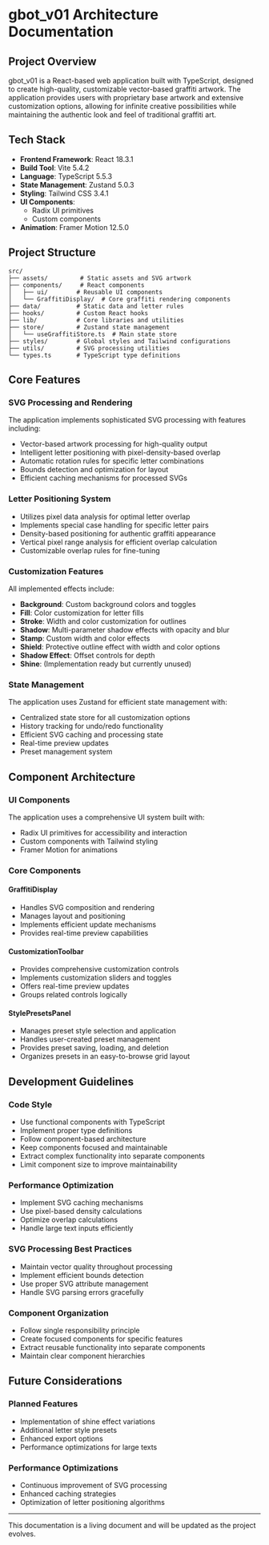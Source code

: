 # gbot_v01 Architecture Documentation

## Project Overview

gbot_v01 is a React-based web application built with TypeScript, designed to create high-quality, customizable vector-based graffiti artwork. The application provides users with proprietary base artwork and extensive customization options, allowing for infinite creative possibilities while maintaining the authentic look and feel of traditional graffiti art.

## Tech Stack

- **Frontend Framework**: React 18.3.1
- **Build Tool**: Vite 5.4.2
- **Language**: TypeScript 5.5.3
- **State Management**: Zustand 5.0.3
- **Styling**: Tailwind CSS 3.4.1
- **UI Components**: 
  - Radix UI primitives
  - Custom components
- **Animation**: Framer Motion 12.5.0

## Project Structure

```
src/
├── assets/         # Static assets and SVG artwork
├── components/     # React components
│   ├── ui/        # Reusable UI components
│   └── GraffitiDisplay/  # Core graffiti rendering components
├── data/          # Static data and letter rules
├── hooks/         # Custom React hooks
├── lib/           # Core libraries and utilities
├── store/         # Zustand state management
│   └── useGraffitiStore.ts  # Main state store
├── styles/        # Global styles and Tailwind configurations
├── utils/         # SVG processing utilities
└── types.ts       # TypeScript type definitions
```

## Core Features

### SVG Processing and Rendering
The application implements sophisticated SVG processing with features including:
- Vector-based artwork processing for high-quality output
- Intelligent letter positioning with pixel-density-based overlap
- Automatic rotation rules for specific letter combinations
- Bounds detection and optimization for layout
- Efficient caching mechanisms for processed SVGs

### Letter Positioning System
- Utilizes pixel data analysis for optimal letter overlap
- Implements special case handling for specific letter pairs
- Density-based positioning for authentic graffiti appearance
- Vertical pixel range analysis for efficient overlap calculation
- Customizable overlap rules for fine-tuning

### Customization Features
All implemented effects include:
- **Background**: Custom background colors and toggles
- **Fill**: Color customization for letter fills
- **Stroke**: Width and color customization for outlines
- **Shadow**: Multi-parameter shadow effects with opacity and blur
- **Stamp**: Custom width and color effects
- **Shield**: Protective outline effect with width and color options
- **Shadow Effect**: Offset controls for depth
- **Shine**: (Implementation ready but currently unused)

### State Management
The application uses Zustand for efficient state management with:
- Centralized state store for all customization options
- History tracking for undo/redo functionality
- Efficient SVG caching and processing state
- Real-time preview updates
- Preset management system

## Component Architecture

### UI Components
The application uses a comprehensive UI system built with:
- Radix UI primitives for accessibility and interaction
- Custom components with Tailwind styling
- Framer Motion for animations

### Core Components

#### GraffitiDisplay
- Handles SVG composition and rendering
- Manages layout and positioning
- Implements efficient update mechanisms
- Provides real-time preview capabilities

#### CustomizationToolbar
- Provides comprehensive customization controls
- Implements customization sliders and toggles
- Offers real-time preview updates
- Groups related controls logically

#### StylePresetsPanel
- Manages preset style selection and application
- Handles user-created preset management
- Provides preset saving, loading, and deletion
- Organizes presets in an easy-to-browse grid layout

## Development Guidelines

### Code Style
- Use functional components with TypeScript
- Implement proper type definitions
- Follow component-based architecture
- Keep components focused and maintainable
- Extract complex functionality into separate components
- Limit component size to improve maintainability

### Performance Optimization
- Implement SVG caching mechanisms
- Use pixel-based density calculations
- Optimize overlap calculations
- Handle large text inputs efficiently

### SVG Processing Best Practices
- Maintain vector quality throughout processing
- Implement efficient bounds detection
- Use proper SVG attribute management
- Handle SVG parsing errors gracefully

### Component Organization
- Follow single responsibility principle
- Create focused components for specific features
- Extract reusable functionality into separate components
- Maintain clear component hierarchies

## Future Considerations

### Planned Features
- Implementation of shine effect variations
- Additional letter style presets
- Enhanced export options
- Performance optimizations for large texts

### Performance Optimizations
- Continuous improvement of SVG processing
- Enhanced caching strategies
- Optimization of letter positioning algorithms

---

This documentation is a living document and will be updated as the project evolves. 